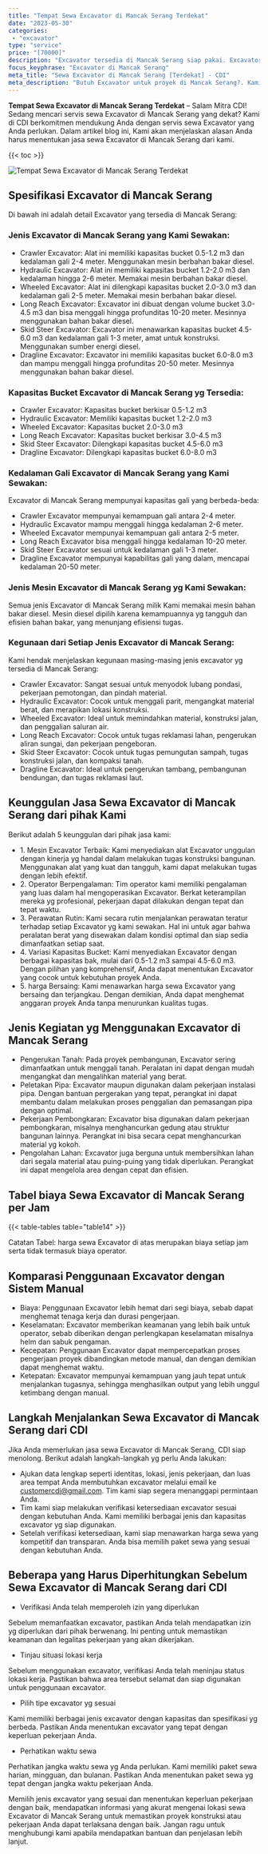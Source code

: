 ```yaml
---
title: "Tempat Sewa Excavator di Mancak Serang Terdekat"
date: "2023-05-30"
categories:
 - "excavator"
type: "service"
price: "[70000]"
description: "Excavator tersedia di Mancak Serang siap pakai. Excavator menjadi pilihan utama kontraktor untuk menunjang kelancaran pekerjaan. Konsultasikan kebutuhan Anda."
focus_keyphrase: "Excavator di Mancak Serang"
meta_title: "Sewa Excavator di Mancak Serang [Terdekat] - CDI"
meta_description: "Butuh Excavator untuk proyek di Mancak Serang?. Kami tawarkan Excavator berkualitas untuk mendukung produktivitas. Penawaran spesial minggu ini tersedia."
---
```


**Tempat Sewa Excavator di Mancak Serang Terdekat** – Salam Mitra CDI! Sedang mencari servis sewa Excavator di Mancak Serang yang dekat? Kami di CDI berkomitmen mendukung Anda dengan servis sewa Excavator yang Anda perlukan. Dalam artikel blog ini, Kami akan menjelaskan alasan Anda harus menentukan jasa sewa Excavator di Mancak Serang dari kami.

{{< toc >}}

![Tempat Sewa Excavator di Mancak Serang Terdekat](/images/excavator/excavator-30.jpg)

## Spesifikasi Excavator di Mancak Serang

Di bawah ini adalah detail Excavator yang tersedia di Mancak Serang:

### Jenis Excavator di Mancak Serang yang Kami Sewakan:

*   Crawler Excavator: Alat ini memiliki kapasitas bucket 0.5-1.2 m3 dan kedalaman gali 2-4 meter. Menggunakan mesin berbahan bakar diesel.
*   Hydraulic Excavator: Alat ini memiliki kapasitas bucket 1.2-2.0 m3 dan kedalaman hingga 2-6 meter. Memakai mesin berbahan bakar diesel.
*   Wheeled Excavator: Alat ini dilengkapi kapasitas bucket 2.0-3.0 m3 dan kedalaman gali 2-5 meter. Memakai mesin berbahan bakar diesel.
*   Long Reach Excavator: Excavator ini dibuat dengan volume bucket 3.0-4.5 m3 dan bisa menggali hingga profunditas 10-20 meter. Mesinnya menggunakan bahan bakar diesel.
*   Skid Steer Excavator: Excavator ini menawarkan kapasitas bucket 4.5-6.0 m3 dan kedalaman gali 1-3 meter, amat untuk konstruksi. Menggunakan sumber energi diesel.
*   Dragline Excavator: Excavator ini memiliki kapasitas bucket 6.0-8.0 m3 dan mampu menggali hingga profunditas 20-50 meter. Mesinnya menggunakan bahan bakar diesel.

### Kapasitas Bucket Excavator di Mancak Serang yg Tersedia:

*   Crawler Excavator: Kapasitas bucket berkisar 0.5-1.2 m3
*   Hydraulic Excavator: Memiliki kapasitas bucket 1.2-2.0 m3
*   Wheeled Excavator: Kapasitas bucket 2.0-3.0 m3
*   Long Reach Excavator: Kapasitas bucket berkisar 3.0-4.5 m3
*   Skid Steer Excavator: Dilengkapi kapasitas bucket 4.5-6.0 m3
*   Dragline Excavator: Dilengkapi kapasitas bucket 6.0-8.0 m3

### Kedalaman Gali Excavator di Mancak Serang yang Kami Sewakan:

Excavator di Mancak Serang mempunyai kapasitas gali yang berbeda-beda:

*   Crawler Excavator mempunyai kemampuan gali antara 2-4 meter.
*   Hydraulic Excavator mampu menggali hingga kedalaman 2-6 meter.
*   Wheeled Excavator mempunyai kemampuan gali antara 2-5 meter.
*   Long Reach Excavator bisa menggali hingga kedalaman 10-20 meter.
*   Skid Steer Excavator sesuai untuk kedalaman gali 1-3 meter.
*   Dragline Excavator mempunyai kapabilitas gali yang dalam, mencapai kedalaman 20-50 meter.

### Jenis Mesin Excavator di Mancak Serang yg Kami Sewakan:

Semua jenis Excavator di Mancak Serang milik Kami memakai mesin bahan bakar diesel. Mesin diesel dipilih karena kemampuannya yg tangguh dan efisien bahan bakar, yang menunjang efisiensi tugas.

### Kegunaan dari Setiap Jenis Excavator di Mancak Serang:

Kami hendak menjelaskan kegunaan masing-masing jenis excavator yg tersedia di Mancak Serang:

*   Crawler Excavator: Sangat sesuai untuk menyodok lubang pondasi, pekerjaan pemotongan, dan pindah material.
*   Hydraulic Excavator: Cocok untuk menggali parit, mengangkat material berat, dan merapikan lokasi konstruksi.
*   Wheeled Excavator: Ideal untuk memindahkan material, konstruksi jalan, dan penggalian saluran air.
*   Long Reach Excavator: Cocok untuk tugas reklamasi lahan, pengerukan aliran sungai, dan pekerjaan pengeboran.
*   Skid Steer Excavator: Cocok untuk tugas pemungutan sampah, tugas konstruksi jalan, dan kompaksi tanah.
*   Dragline Excavator: Ideal untuk pengerukan tambang, pembangunan bendungan, dan tugas reklamasi laut.

## Keunggulan Jasa Sewa Excavator di Mancak Serang dari pihak Kami

Berikut adalah 5 keunggulan dari pihak jasa kami:

*   1\. Mesin Excavator Terbaik: Kami menyediakan alat Excavator unggulan dengan kinerja yg handal dalam melakukan tugas konstruksi bangunan. Menggunakan alat yang kuat dan tangguh, kami dapat melakukan tugas dengan lebih efektif.
*   2\. Operator Berpengalaman: Tim operator kami memiliki pengalaman yang luas dalam hal mengoperasikan Excavator. Berkat keterampilan mereka yg profesional, pekerjaan dapat dilakukan dengan tepat dan tepat waktu.
*   3\. Perawatan Rutin: Kami secara rutin menjalankan perawatan teratur terhadap setiap Excavator yg kami sewakan. Hal ini untuk agar bahwa peralatan berat yang disewakan dalam kondisi optimal dan siap sedia dimanfaatkan setiap saat.
*   4\. Variasi Kapasitas Bucket: Kami menyediakan Excavator dengan berbagai kapasitas bak, mulai dari 0.5-1.2 m3 sampai 4.5-6.0 m3. Dengan pilihan yang komprehensif, Anda dapat menentukan Excavator yang cocok untuk kebutuhan proyek Anda.
*   5\. harga Bersaing: Kami menawarkan harga sewa Excavator yang bersaing dan terjangkau. Dengan demikian, Anda dapat menghemat anggaran proyek Anda tanpa menurunkan kualitas tugas.

## Jenis Kegiatan yg Menggunakan Excavator di Mancak Serang

*   Pengerukan Tanah: Pada proyek pembangunan, Excavator sering dimanfaatkan untuk menggali tanah. Peralatan ini dapat dengan mudah mengangkat dan mengalihkan material yang berat.
*   Peletakan Pipa: Excavator maupun digunakan dalam pekerjaan instalasi pipa. Dengan bantuan pergerakan yang tepat, perangkat ini dapat membantu dalam melakukan proses penggalian dan pemasangan pipa dengan optimal.
*   Pekerjaan Pembongkaran: Excavator bisa digunakan dalam pekerjaan pembongkaran, misalnya menghancurkan gedung atau struktur bangunan lainnya. Perangkat ini bisa secara cepat menghancurkan material yg kokoh.
*   Pengolahan Lahan: Excavator juga berguna untuk membersihkan lahan dari segala material atau puing-puing yang tidak diperlukan. Perangkat ini dapat mengelola area dengan cepat dan efisien.

## Tabel biaya Sewa Excavator di Mancak Serang per Jam

{{< table-tables table="table14" >}}

Catatan Tabel: harga sewa Excavator di atas merupakan biaya setiap jam serta tidak termasuk biaya operator.

## Komparasi Penggunaan Excavator dengan Sistem Manual

*   Biaya: Penggunaan Excavator lebih hemat dari segi biaya, sebab dapat menghemat tenaga kerja dan durasi pengerjaan.
*   Keselamatan: Excavator memberikan keamanan yang lebih baik untuk operator, sebab diberikan dengan perlengkapan keselamatan misalnya helm dan sabuk pengaman.
*   Kecepatan: Penggunaan Excavator dapat mempercepatkan proses pengerjaan proyek dibandingkan metode manual, dan dengan demikian dapat menghemat waktu.
*   Ketepatan: Excavator mempunyai kemampuan yang jauh tepat untuk menjalankan tugasnya, sehingga menghasilkan output yang lebih unggul ketimbang dengan manual.

## Langkah Menjalankan Sewa Excavator di Mancak Serang dari CDI

Jika Anda memerlukan jasa sewa Excavator di Mancak Serang, CDI siap menolong. Berikut adalah langkah-langkah yg perlu Anda lakukan:

*   Ajukan data lengkap seperti identitas, lokasi, jenis pekerjaan, dan luas area tempat Anda membutuhkan excavator melalui email ke customercdi@gmail.com. Tim kami siap segera menanggapi permintaan Anda.
*   Tim kami siap melakukan verifikasi ketersediaan excavator sesuai dengan kebutuhan Anda. Kami memiliki berbagai jenis dan kapasitas excavator yg siap digunakan.
*   Setelah verifikasi ketersediaan, kami siap menawarkan harga sewa yang kompetitif dan transparan. Anda bisa memilih paket sewa yang sesuai dengan kebutuhan Anda.

## Beberapa yang Harus Diperhitungkan Sebelum Sewa Excavator di Mancak Serang dari CDI

*   Verifikasi Anda telah memperoleh izin yang diperlukan

Sebelum memanfaatkan excavator, pastikan Anda telah mendapatkan izin yg diperlukan dari pihak berwenang. Ini penting untuk memastikan keamanan dan legalitas pekerjaan yang akan dikerjakan.
*   Tinjau situasi lokasi kerja

Sebelum menggunakan excavator, verifikasi Anda telah meninjau status lokasi kerja. Pastikan bahwa area tersebut selamat dan siap digunakan untuk penggunaan excavator.
*   Pilih tipe excavator yg sesuai

Kami memiliki berbagai jenis excavator dengan kapasitas dan spesifikasi yg berbeda. Pastikan Anda menentukan excavator yang tepat dengan keperluan pekerjaan Anda.
*   Perhatikan waktu sewa

Perhatikan jangka waktu sewa yg Anda perlukan. Kami memiliki paket sewa harian, mingguan, dan bulanan. Pastikan Anda menentukan paket sewa yg tepat dengan jangka waktu pekerjaan Anda.

Memilih jenis excavator yang sesuai dan menentukan keperluan pekerjaan dengan baik, mendapatkan informasi yang akurat mengenai lokasi sewa Excavator di Mancak Serang untuk memastikan proyek konstruksi atau pekerjaan Anda dapat terlaksana dengan baik. Jangan ragu untuk menghubungi kami apabila mendapatkan bantuan dan penjelasan lebih lanjut.